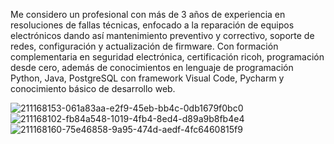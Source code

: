 Me considero un profesional con más de 3 años de experiencia en
resoluciones de fallas técnicas, enfocado a la reparación de equipos
electrónicos dando así mantenimiento preventivo y correctivo,
soporte de redes, configuración y actualización de firmware. Con
formación complementaria en seguridad electrónica, certificación
ricoh, programación desde cero, además de conocimientos en
lenguaje de programación Python, Java, PostgreSQL con framework
Visual Code, Pycharm y conocimiento básico de desarrollo web.

![211168153-061a83aa-e2f9-45eb-bb4c-0db1679f0bc0](https://github.com/SrodriguezZ/SrodriguezZ/assets/117190423/4d571677-19df-4c57-a417-5a1ad794ba76)
![211168102-fb84a548-1019-4fb4-8ed4-d89a9b8fb4e4](https://github.com/SrodriguezZ/SrodriguezZ/assets/117190423/ba819586-9b94-42e5-8543-c4028a887d3c)
![211168160-75e46858-9a95-474d-aedf-4fc6460815f9](https://github.com/SrodriguezZ/SrodriguezZ/assets/117190423/949eb086-0e27-427f-bf3f-fb930640a59d)
